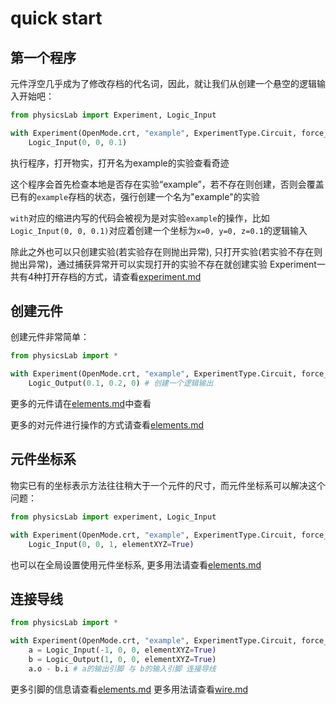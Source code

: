 # quick start
## 第一个程序
元件浮空几乎成为了修改存档的代名词，因此，就让我们从创建一个悬空的逻辑输入开始吧：
```Python
from physicsLab import Experiment, Logic_Input

with Experiment(OpenMode.crt, "example", ExperimentType.Circuit, force_crt=True):
    Logic_Input(0, 0, 0.1)
```
执行程序，打开物实，打开名为example的实验查看奇迹

这个程序会首先检查本地是否存在实验“example”，若不存在则创建，否则会覆盖已有的`example`存档的状态，强行创建一个名为"example"的实验

`with`对应的缩进内写的代码会被视为是对实验`example`的操作，比如`Logic_Input(0, 0, 0.1)`对应着创建一个坐标为`x=0, y=0, z=0.1`的逻辑输入

除此之外也可以只创建实验(若实验存在则抛出异常), 只打开实验(若实验不存在则抛出异常)，通过捕获异常开可以实现打开的实验不存在就创建实验
Experiment一共有4种打开存档的方式，请查看[experiment.md](experiment.md)

## 创建元件
创建元件非常简单：
```Python
from physicsLab import *

with Experiment(OpenMode.crt, "example", ExperimentType.Circuit, force_crt=True):
    Logic_Output(0.1, 0.2, 0) # 创建一个逻辑输出
```
更多的元件请在[elements.md](./elements.md)中查看

更多的对元件进行操作的方式请查看[elements.md](./elements.md)

## 元件坐标系
物实已有的坐标表示方法往往稍大于一个元件的尺寸，而元件坐标系可以解决这个问题：
```Python
from physicsLab import experiment, Logic_Input

with Experiment(OpenMode.crt, "example", ExperimentType.Circuit, force_crt=True):
    Logic_Input(0, 0, 1, elementXYZ=True)
```
也可以在全局设置使用元件坐标系, 更多用法请查看[elements.md](./elements.md)

## 连接导线
```Python
from physicsLab import *

with Experiment(OpenMode.crt, "example", ExperimentType.Circuit, force_crt=True):
    a = Logic_Input(-1, 0, 0, elementXYZ=True)
    b = Logic_Output(1, 0, 0, elementXYZ=True)
    a.o - b.i # a的输出引脚 与 b的输入引脚 连接导线
```
更多引脚的信息请查看[elements.md](./elements.md)
更多用法请查看[wire.md](./wire.md)
